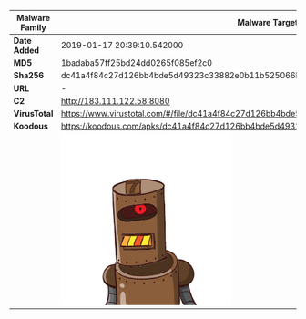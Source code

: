 | Malware Family | Malware Targeting South Koreans                              |
| -------------- | ------------------------------------------------------------ |
| **Date Added** | 2019-01-17 20:39:10.542000                                                   |
| **MD5**        | 1badaba57ff25bd24dd0265f085ef2c0                             |
| **Sha256**     | dc41a4f84c27d126bb4bde5d49323c33882e0b11b525066bae491273a89555d8 |
| **URL**        | -                                                            |
| **C2**         | http://183.111.122.58:8080 |
| **VirusTotal** | https://www.virustotal.com/#/file/dc41a4f84c27d126bb4bde5d49323c33882e0b11b525066bae491273a89555d8/detection |
| **Koodous**    | https://koodous.com/apks/dc41a4f84c27d126bb4bde5d49323c33882e0b11b525066bae491273a89555d8 |
|                | ![](../assets/dc41a4f84c27d126bb4bde5d49323c33882e0b11b525066bae491273a89555d8.png) |